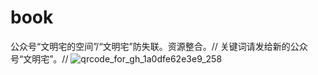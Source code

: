 # book
公众号“文明宅的空间”/“文明宅”防失联。资源整合。//
关键词请发给新的公众号“文明宅”。//
![qrcode_for_gh_1a0dfe62e3e9_258](https://github.com/user-attachments/assets/62261e45-3022-45fc-a2ce-b1d01e69fd96)
